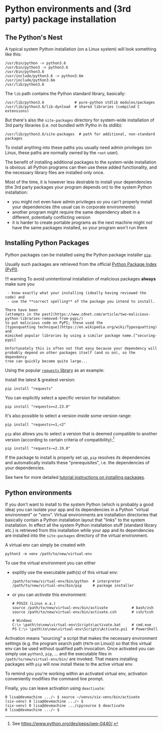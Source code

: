 # Python environments and (3rd party) package installation

## The Python's Nest

A typical system Python installation (on a Linux system) will look something 
like this:

```
/usr/bin/python -> python3.6
/usr/bin/python3 -> python3.6
/usr/bin/python3.6
/usr/include/python3.6 -> python3.6m
/usr/include/python3.6m
/usr/lib/python3.6
```

The `lib` path contains the Python standard library, basically:

```
/usr/lib/python3.6              # pure-python stdlib modules/packages
/usr/lib/python3.6/lib-dynload  # shared libraries (compiled C extensions)
```

But there's also the `site-packages` directory for system-wide installation of
3rd party libraries (i.e. not bundled with Pytho in its stdlib):
```
/usr/lib/python3.6/site-packages  # path for additional, non-standard packages
```

To install anything into these paths you usually need admin privileges (on
Linux, these paths are normally owned by the `root` user).

The benefit of installing additional packages to the system-wide installation
is obvious: all Python programs can then use these added functionality, and the
necessary library files are installed only once.

Most of the time, it is however less desirable to install your dependencies
(the 3rd party packages your program depends on) to the system Python
installation:

 - you might not even have admin privileges so you can't properly install your
   dependencies (the usual cas in corporate environments)
 - another program might require the same dependency albeit in a different,
   potentially conflicting version
 - it is harder to create portable programs as the next machine might *not*
   have the same packages installed, so your program won't run there

## Installing Python Packages
Python packages can be installed using the Python package installer
[`pip`](https://pip.pypa.io/en/stable/).

Usually such packages are retrieved from the official
[Python Package Index (PyPI)](https://pypi.org/).

!!! warning
    To avoid unintentional installation of malicious packages **always** make
    sure you 
    
     - know exactly what your installing (ideally having reviewed the code) and
     - use the **correct spelling** of the package you intend to install.

    There have been
    [attempts in the past](https://www.zdnet.com/article/two-malicious-python-libraries-removed-from-pypi/)
    to put malicious code on PyPI; these used the
    [typosquatting technique](https://en.wikipedia.org/wiki/Typosquatting) and 
    mimicked popular libraries by using a similar package name.[^securing-pypi]

    Unfortunately this is often not that easy because your dependency will
    probably depend on other packages itself (and so on), so the dependency
    tree can quickly become quite large...

[^securing-pypi]:
    There are
    [ongoing efforts to improve PyPI security](https://www.python.org/dev/peps/pep-0458/)
    and guard against evil-doers.

Using the popular [`requests` library]() as an example:

Install the latest & greatest version:
```
pip install "requests"
```

You can explicitly select a specific version for installation:

```
pip install "requests==2.23.0"
```

It's also possible to select a version inside some version range:

```
pip install "requests>=1,<2"
```

`pip` also allows you to select a version that is deemed compatible to 
another version (according to certain criteria of
compatibility):[^package-version-spec]

[^package-version-spec]: See https://www.python.org/dev/peps/pep-0440/.

```
pip install "requests~=2.19.0"
```

If the package to install is properly set up, `pip` resolves *its* dependencies
and automatically installs these "prerequisites", i.e. the dependencies of your
dependencies.

See here for more detailed
[tutorial instructions on installing packages](https://packaging.python.org/tutorials/installing-packages/).


## Python environments

If you don't want to install to the system Python (which is probably a good
idea) you can isolate your app and its dependencies in a Python "virtual
environment" or "venv". Virtual environments are installation directories that
basically contain a Python installation layout that "links" to the system
installation. In effect all the system Python installation stuff
(standard library etc.) is retrieved from this installation while your app and
its dependencies are installed into the `site-packages` directory of the
virtual environment.

A virtual env can simply be created with 

```
python3 -m venv /path/to/new/virtual-env
```

To use the virtual environment you can either
 - explitly use the executable path(s) of this virtual env:

     ```
     /path/to/new/virtual-env/bin/python  # interpreter
     /path/to/new/virtual-env/bin/pip     # package installer
     ```
 - or you can *activate* this environment:

     ```
     # POSIX (Linus e.a.)
     source /path/to/new/virtual-env/bin/activate           # bash/zsh
     source /path/to/new/virtual-env/bin/activate.csh       # csh/tcsh
     
     # Windows 
     C:\> \path\to\new\virtual-env\Scripts\activate.bat     # cmd.exe
     PS C:\> \path\to\new\virtual-env\Scripts\Activate.ps1  # PowerShell
     ```

Activation means "sourcing" a script that makes the necessary environment
settings (e.g. the program search path (`PATH` on Linux)) so that this virtual
env can be used without qualified path invocation. Once activated you can
simply use `python3`, `pip`, ... and the executable files in
`/path/to/new/virtual-env/bin/` are invoked. That means installing
packages with `pip` will now install these to the active virtual env.

To remind you you're working within an activated virtual env, activation
conveniently modifiies the command line prompt. 

Finally, you can leave activation using `deactivate`:

```
0 lisa@devmachine .../~ $ source ~/venvs/six-venv/bin/activate
(six-venv) 0 lisa@devmachine .../~ $
(six-venv) 0 lisa@devmachine .../cpycourse $ deactivate
0 lisa@devmachine .../~ $ 
```

